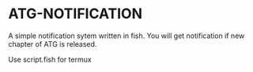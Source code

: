 # ATG-NOTIFICATION
A simple notification sytem written in fish. You will get notification if new chapter of ATG is released.

Use script.fish for termux
